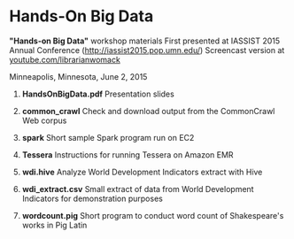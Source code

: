 # Hands-On Big Data
**"Hands-on Big Data"** workshop materials
First presented at IASSIST 2015 Annual Conference (http://iassist2015.pop.umn.edu/)
Screencast version at [youtube.com/librarianwomack](https://www.youtube.com/playlist?list=PLCj1LhGni3hMNhIdrvz1F5-JHIWi1qdX1)

Minneapolis, Minnesota, June 2, 2015

1. **HandsOnBigData.pdf**  Presentation slides

2. **common_crawl**  Check and download output from the CommonCrawl Web corpus

3. **spark**  Short sample Spark program run on EC2

4. **Tessera**  Instructions for running Tessera on Amazon EMR

5. **wdi.hive**  Analyze World Development Indicators extract with Hive

6. **wdi_extract.csv**  Small extract of data from World Development Indicators for demonstration purposes

7. **wordcount.pig**  Short program to conduct word count of Shakespeare's works in Pig Latin



